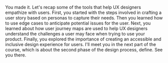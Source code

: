 You made it. Let's recap some of the tools that help UX designers empathize with users. First, you started with the steps involved in crafting a user story based on personas to capture their needs. Then you learned how to use edge cases to anticipate potential issues for the user. Next, you learned about how user journey maps are used to help UX designers understand the challenges a user may face when trying to use your product. Finally, you explored the importance of creating an accessible and inclusive design experience for users. I'll meet you in the next part of the course, which is about the second phase of the design process, define. See you there.